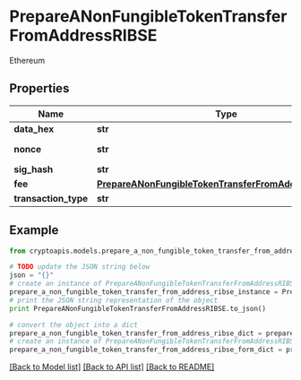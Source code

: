 # PrepareANonFungibleTokenTransferFromAddressRIBSE

Ethereum

## Properties
Name | Type | Description | Notes
------------ | ------------- | ------------- | -------------
**data_hex** | **str** | 0x0079006f00750072004100640064006900740069006f006e0061006c00440061007400610048006500720065 | [optional] 
**nonce** | **str** | Represents the sequential running number for an address, starting from 0 for the first transaction. E.g., if the nonce of a transaction is 10, it would be the 11th transaction sent from the sender&#39;s address. | [optional] 
**sig_hash** | **str** | Representation of the hash that should be signed | 
**fee** | [**PrepareANonFungibleTokenTransferFromAddressRIBSEFee**](PrepareANonFungibleTokenTransferFromAddressRIBSEFee.md) |  | 
**transaction_type** | **str** | Representation of the transaction type | 

## Example

```python
from cryptoapis.models.prepare_a_non_fungible_token_transfer_from_address_ribse import PrepareANonFungibleTokenTransferFromAddressRIBSE

# TODO update the JSON string below
json = "{}"
# create an instance of PrepareANonFungibleTokenTransferFromAddressRIBSE from a JSON string
prepare_a_non_fungible_token_transfer_from_address_ribse_instance = PrepareANonFungibleTokenTransferFromAddressRIBSE.from_json(json)
# print the JSON string representation of the object
print PrepareANonFungibleTokenTransferFromAddressRIBSE.to_json()

# convert the object into a dict
prepare_a_non_fungible_token_transfer_from_address_ribse_dict = prepare_a_non_fungible_token_transfer_from_address_ribse_instance.to_dict()
# create an instance of PrepareANonFungibleTokenTransferFromAddressRIBSE from a dict
prepare_a_non_fungible_token_transfer_from_address_ribse_form_dict = prepare_a_non_fungible_token_transfer_from_address_ribse.from_dict(prepare_a_non_fungible_token_transfer_from_address_ribse_dict)
```
[[Back to Model list]](../README.md#documentation-for-models) [[Back to API list]](../README.md#documentation-for-api-endpoints) [[Back to README]](../README.md)


